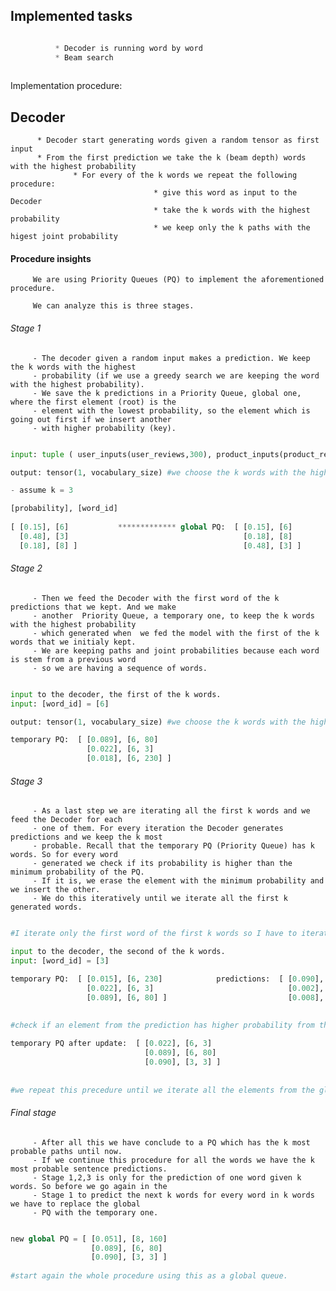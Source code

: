 ## Implemented tasks

```javascript

          * Decoder is running word by word
          * Beam search 
          
```
Implementation procedure:


## Decoder

          * Decoder start generating words given a random tensor as first input
          * From the first prediction we take the k (beam depth) words with the highest probability
                  * For every of the k words we repeat the following procedure:
                                    * give this word as input to the Decoder
                                    * take the k words with the highest probability
                                    * we keep only the k paths with the higest joint probability
                                    
                                    
                                    
#### Procedure insights

         We are using Priority Queues (PQ) to implement the aforementioned procedure.
         
         We can analyze this is three stages.
         
###### Stage 1

         - The decoder given a random input makes a prediction. We keep the k words with the highest 
         - probability (if we use a greedy search we are keeping the word with the highest probability). 
         - We save the k predictions in a Priority Queue, global one, where the first element (root) is the 
         - element with the lowest probability, so the element which is going out first if we insert another 
         - with higher probability (key).
         
         
```python

input: tuple ( user_inputs(user_reviews,300), product_inputs(product_reviews,300), neighbourhood_inputs(neighbourhood_reviews,300) )

output: tensor(1, vocabulary_size) #we choose the k words with the highest probability

- assume k = 3

[probability], [word_id]
  
[ [0.15], [6]           ************* global PQ:  [ [0.15], [6]
  [0.48], [3]                                       [0.18], [8]
  [0.18], [8] ]                                     [0.48], [3] ]


```
         
         
###### Stage 2
         
         - Then we feed the Decoder with the first word of the k predictions that we kept. And we make 
         - another  Priority Queue, a temporary one, to keep the k words with the highest probability 
         - which generated when  we fed the model with the first of the k words that we initialy kept. 
         - We are keeping paths and joint probabilities because each word is stem from a previous word
         - so we are having a sequence of words.
         
         
```python

input to the decoder, the first of the k words.
input: [word_id] = [6]

output: tensor(1, vocabulary_size) #we choose the k words with the highest probability

temporary PQ:  [ [0.089], [6, 80]
                 [0.022], [6, 3]                  
                 [0.018], [6, 230] ]                  


```

         
###### Stage 3

         - As a last step we are iterating all the first k words and we feed the Decoder for each 
         - one of them. For every iteration the Decoder generates predictions and we keep the k most 
         - probable. Recall that the temporary PQ (Priority Queue) has k words. So for every word 
         - generated we check if its probability is higher than the minimum probability of the PQ. 
         - If it is, we erase the element with the minimum probability and we insert the other. 
         - We do this iteratively until we iterate all the first k generated words.
         
         
```python

#I iterate only the first word of the first k words so I have to iterate k-1 more.

input to the decoder, the second of the k words.
input: [word_id] = [3]

temporary PQ:  [ [0.015], [6, 230]            predictions:  [ [0.090], [3, 3]
                 [0.022], [6, 3]                              [0.002], [3, 780] 
                 [0.089], [6, 80] ]                           [0.008], [6, 90] ] 
                 
                 
#check if an element from the prediction has higher probability from the lowest probability of the temporary queue, if this is True insert it in the Queue.

temporary PQ after update:  [ [0.022], [6, 3]         
                              [0.089], [6, 80]                              
                              [0.090], [3, 3] ] 
                              
                              
#we repeat this precedure until we iterate all the elements from the global queue and when we finish we assign the temporary queue to the global one


```

          
###### Final stage

         - After all this we have conclude to a PQ which has the k most probable paths until now. 
         - If we continue this procedure for all the words we have the k most probable sentence predictions. 
         - Stage 1,2,3 is only for the prediction of one word given k words. So before we go again in the 
         - Stage 1 to predict the next k words for every word in k words we have to replace the global 
         - PQ with the temporary one.
         
         
```python

new global PQ = [ [0.051], [8, 160]         
                  [0.089], [6, 80]                              
                  [0.090], [3, 3] ] 
                  
#start again the whole procedure using this as a global queue.


```
